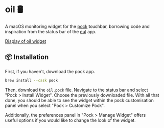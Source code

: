 # oil 🛢️
A macOS monitoring widget for the [pock](https://github.com/pock/pock) touchbar, borrowing code and inspiration from the status bar of the [eul](https://github.com/gao-sun/eul) app.

[Display of oil widget](resources/display.jpg)

## 📦 Installation
First, if you haven't, download the pock app.
```sh
brew install --cask pock
```
Then, download the `oil.pock` file. Navigate to the status bar and select "Pock > Install Widget". Choose the previously downloaded file. With all that done, you should be able to see the widget within the pock customisation panel when you select "Pock > Customize Pock". 

Additionally, the preferences panel in "Pock > Manage Widget" offers useful options if you would like to change the look of the widget.
